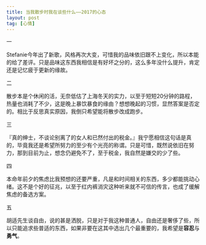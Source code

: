 ```yaml
---
title: 当我散步时我在谈些什么——2017的心态
layout: post
tag: [心情]
---
```


一

Stefanie今年出了新歌，风格再次大变，可惜我的品味依旧跟不上变化，所以本能的给了差评。只是品味这东西我相信是有好坏之分的，这么多年没什么提升，肯定还是记忆疲于更新的缘故。

二

散步本是个休闲的活，无奈低估了上海冬天的实力，以至于短短20分钟的路程，热量也消耗了不少，这是晚上暴饮暴食的缘由？想想晚起的习惯，显然答案是否定的。相比于反思真实原因，我倒只希望能将散步改成跑步。

三

『真的绅士，不谈论别离了的女人和已然付出的税金。』我宁愿相信这句话是真的，毕竟我还是希望所努力的至少有个光亮的称谓。只是可惜，既然说依旧在努力，那到目前为止，想念仍避免不了，至于税金，我自然是嫌交的少了些。

四

本命年前夕的焦虑比我预想的还要严重，凡是和时间相关的东西，多少都能挑动心绪。这不是个好的征兆，以至于红内裤消灾这种听来就不可信的传言，也成了缓解焦虑的备选方案。

五

胡适先生谈自由，说的甚是洒脱，只是对于我这种普通人，自由还是奢侈了些，所以只能追求些普适的东西，如果非要在这其中选出几个最重要的，我希望是**容忍**与**勇气**。
